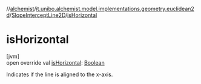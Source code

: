 //[alchemist](../../../index.md)/[it.unibo.alchemist.model.implementations.geometry.euclidean2d](../index.md)/[SlopeInterceptLine2D](index.md)/[isHorizontal](is-horizontal.md)

# isHorizontal

[jvm]\
open override val [isHorizontal](is-horizontal.md): [Boolean](https://kotlinlang.org/api/latest/jvm/stdlib/kotlin/-boolean/index.html)

Indicates if the line is aligned to the x-axis.
